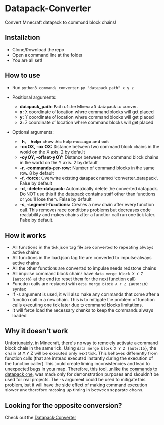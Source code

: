 # Datapack-Converter

Convert Minecraft datapack to command block chains!

## Installation

- Clone/Download the repo
- Open a command line at the folder
- You are all set!

## How to use

- Run `python3 commands_converter.py "datapack_path" x y z`

- Positional arguments:
    - **datapack_path:** Path of the Minecraft datapack to convert
    - **x:** X coordinate of location where command blocks will get placed
    - **y:** Y coordinate of location where command blocks will get placed
    - **z:** Z coordinate of location where command blocks will get placed
- Optional arguments:
    - **-h, --help:** show this help message and exit
    - **-ox OX, -ox OX:** Distance between two command block chains in the world on the X axis. 2 by default
    - **-oy OY, -offset-y OY:** Distance between two command block chains in the world on the Y axis. 2 by default
    - **-r, -commands-per-row:**  Number of command blocks in the same row. 8 by default
    - **-f, -force:** Overwrite existing datapack named 'converter_datapack'. False by default
    - **-d, -delete-datapack:** Automatically delete the converted datapack. Do NOT use this if the datapack contains
      stuff other than functions or you\'ll lose them. False by default
    - **-s, -segment-functions:** Creates a new chain after every function call. This removes race conditions problems
      but decreases code readability and makes chains after a function call run one tick later. False by default.

## How it works

- All functions in the tick.json tag file are converted to repeating always active chains
- All functions in the load.json tag file are converted to impulse always active chains
- All the other functions are converted to impulse needs redstone chains
- All impulse command block chains have `data merge block X Y Z {auto:0b}` at the end (to reset them for the next
  function call)
- Function calls are replaced with `data merge block X Y Z {auto:1b}` syntax
- If -s argument is used, it will also make any commands that come after a function call in a new chain. This is to
  mitigate the problem of function calls executing one tick later due to command blocks limitations.
- It will force load the necessary chunks to keep the commands always loaded

## Why it doesn't work

Unfortunately, in Minecraft, there's no way to remotely activate a command block chain in the same tick.
Using `data merge block X Y Z {auto:1b}`, the chain at X Y Z will be executed only next tick. This behaves differently
from function calls (that are instead executed instantly during the execution of the function caller)
This could create timing inconsistencies and lead to unexpected bugs in your map.
Therefore, this tool, unlike the [commands to datapack one](https://github.com/rotolonico/Datapack-Converter), was made
only for demonstration purposes and shouldn't be used for real projects.
The -s argument could be used to mitigate this problem, but it will have the side effect of making command execution
slower and therefore messing up timing in between separate chains.

## Looking for the opposite conversion?

Check out the [Datapack-Converter](https://github.com/rotolonico/Datapack-Converter) 
